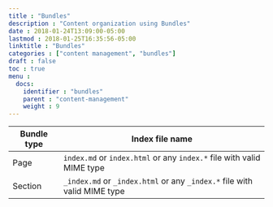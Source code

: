 ```yaml
---
title : "Bundles"
description : "Content organization using Bundles"
date : 2018-01-24T13:09:00-05:00
lastmod : 2018-01-25T16:35:56-05:00
linktitle : "Bundles"
categories : ["content management", "bundles"]
draft : false
toc : true
menu :
  docs:
    identifier : "bundles"
    parent : "content-management"
    weight : 9
---
```


| Bundle type | Index file name                                                          |
|-------------|--------------------------------------------------------------------------|
| Page        | `index.md` or `index.html` or any `index.*` file with valid MIME type    |
| Section     | `_index.md` or `_index.html` or any `_index.*` file with valid MIME type |
